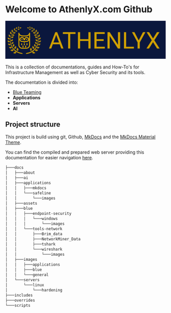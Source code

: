 # Welcome to AthenlyX.com Github

![Image](/docs/images/general/athenlyx-high-resolution-logo_banner.png)


This is a collection of documentations, guides and How-To's for Infrastructure Management as well as Cyber Security and its tools.

The documentation is divided into:

- [Blue Teaming](/docs/blue/blueteaming.md)
- **Applications**
- **Servers**
- **AI**


## Project structure
This project is build using git, Github, [MkDocs](docs/applications/mkdocs/mkdocs_setup.md) and the [MkDocs Material Theme](https://squidfunk.github.io/mkdocs-material/).

You can find the compiled and prepared web server providing this documentation for easier navigation [here](athenlyx.com).

```shell
├───docs
│   ├───about
│   ├───ai
│   ├───applications
│   │   ├───mkdocs
│   │   └───safeline
│   │       └───images
│   ├───assets
│   ├───blue
│   │   ├───endpoint-security
│   │   │   └───windows
│   │   │       └───images
│   │   └───tools-network
│   │       ├───Brim_data
│   │       ├───NetworkMiner_Data
│   │       ├───tshark
│   │       └───wireshark
│   │           └───images
│   ├───images
│   │   ├───applications
│   │   ├───blue
│   │   └───general
│   └───servers
│       └───linux
│           └───hardening
├───includes
├───overrides
└───scripts
```